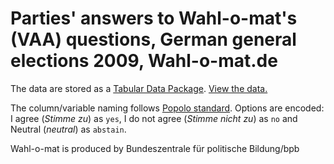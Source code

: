 # Parties' answers to Wahl-o-mat's (VAA) questions, German general elections 2009, Wahl-o-mat.de

The data are stored as a [Tabular Data Package](http://data.okfn.org/doc/tabular-data-package). [View the data.](http://data.okfn.org/tools/view)

The column/variable naming follows [Popolo standard](http://www.popoloproject.com/). Options are encoded: I agree (*Stimme zu*) as `yes`, I do not agree (*Stimme nicht zu*) as `no` and Neutral (*neutral*) as `abstain`.

Wahl-o-mat is produced by Bundeszentrale für politische Bildung/bpb
